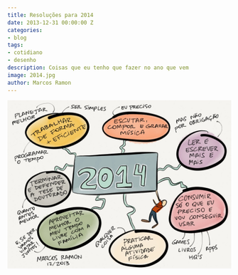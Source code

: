 ```yaml
---
title: Resoluções para 2014
date: 2013-12-31 00:00:00 Z
categories:
- blog
tags:
- cotidiano
- desenho
description: Coisas que eu tenho que fazer no ano que vem
image: 2014.jpg
author: Marcos Ramon
---
```


<img src="/assets/images/2014.jpg">

